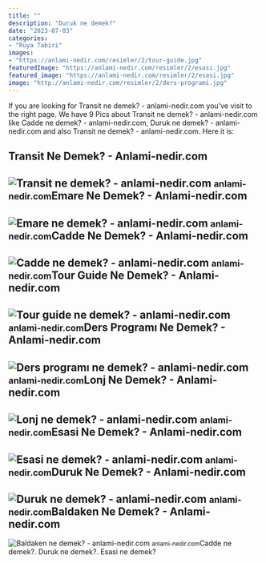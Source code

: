```yaml
---
title: ""
description: "Duruk ne demek?"
date: "2023-07-03"
categories:
- "Ruya Tabiri"
images:
- "https://anlami-nedir.com/resimler/2/tour-guide.jpg"
featuredImage: "https://anlami-nedir.com/resimler/2/esasi.jpg"
featured_image: "https://anlami-nedir.com/resimler/2/esasi.jpg"
image: "http://anlami-nedir.com/resimler/2/ders-programi.jpg"
---
```


If you are looking for Transit ne demek? - anlami-nedir.com you've visit to the right page. We have 9 Pics about Transit ne demek? - anlami-nedir.com like Cadde ne demek? - anlami-nedir.com, Duruk ne demek? - anlami-nedir.com and also Transit ne demek? - anlami-nedir.com. Here it is:

Transit Ne Demek? - Anlami-nedir.com
------------------------------------

 ![Transit ne demek? - anlami-nedir.com](http://anlami-nedir.com/resimler/2/transit.jpg) <small>anlami-nedir.com</small>Emare Ne Demek? - Anlami-nedir.com
----------------------------------

 ![Emare ne demek? - anlami-nedir.com](https://anlami-nedir.com/resimler/2/emare.jpg) <small>anlami-nedir.com</small>Cadde Ne Demek? - Anlami-nedir.com
----------------------------------

 ![Cadde ne demek? - anlami-nedir.com](http://anlami-nedir.com/resimler/1/cadde.jpg) <small>anlami-nedir.com</small>Tour Guide Ne Demek? - Anlami-nedir.com
---------------------------------------

 ![Tour guide ne demek? - anlami-nedir.com](https://anlami-nedir.com/resimler/2/tour-guide.jpg) <small>anlami-nedir.com</small>Ders Programı Ne Demek? - Anlami-nedir.com
------------------------------------------

 ![Ders programı ne demek? - anlami-nedir.com](http://anlami-nedir.com/resimler/2/ders-programi.jpg) <small>anlami-nedir.com</small>Lonj Ne Demek? - Anlami-nedir.com
---------------------------------

 ![Lonj ne demek? - anlami-nedir.com](http://anlami-nedir.com/resimler/2/lonj.jpg) <small>anlami-nedir.com</small>Esasi Ne Demek? - Anlami-nedir.com
----------------------------------

 ![Esasi ne demek? - anlami-nedir.com](https://anlami-nedir.com/resimler/2/esasi.jpg) <small>anlami-nedir.com</small>Duruk Ne Demek? - Anlami-nedir.com
----------------------------------

 ![Duruk ne demek? - anlami-nedir.com](http://anlami-nedir.com/resimler/2/duruk.jpg) <small>anlami-nedir.com</small>Baldaken Ne Demek? - Anlami-nedir.com
-------------------------------------

 ![Baldaken ne demek? - anlami-nedir.com](http://anlami-nedir.com/resimler/2/baldaken.jpg) <small>anlami-nedir.com</small>Cadde ne demek?. Duruk ne demek?. Esasi ne demek?
